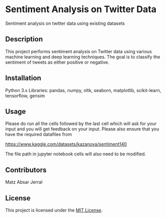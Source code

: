 # Sentiment Analysis on Twitter Data

Sentiment analysis on twitter data using existing datasets

## Description

This project performs sentiment analysis on Twitter data using various machine learning and deep learning techniques. The goal is to classify the sentiment of tweets as either positive or negative.

## Installation

Python 3.x
Libraries: pandas, numpy, nltk, seaborn, matplotlib, scikit-learn, tensorflow, gensim

## Usage

Please do run all the cells followed by the last cell which will ask for your input and you will get feedback on your input. Please also ensure that you have the required datafiles from 

https://www.kaggle.com/datasets/kazanova/sentiment140

The file path in jupyter notebook cells will also need to be modified.

## Contributors

Matz
Absar
Jerral

## License

This project is licensed under the [MIT License](LICENSE).

